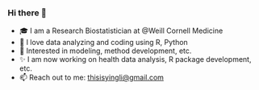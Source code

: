 ### Hi there 👋

<!--
**AkiAkiii/AkiAkiii** is a ✨ _special_ ✨ repository because its `README.md` (this file) appears on your GitHub profile.

Here are some ideas to get you started:

- 🔭 I’m currently working on ...
- 🌱 I’m currently learning ...
- 👯 I’m looking to collaborate on ...
- 🤔 I’m looking for help with ...
- 💬 Ask me about ...
- 📫 How to reach me: ...
- 😄 Pronouns: ...
- ⚡ Fun fact: ...
-->

- :mortar_board: I am a Research Biostatistician at @Weill Cornell Medicine
- :penguin: I love data analyzing and coding using R, Python
- 🧐 Interested in modeling, method development, etc.
- :sparkles: I am now working on health data analysis, R package development, etc.
- 📫 Reach out to me: thisisyingli@gmail.com
